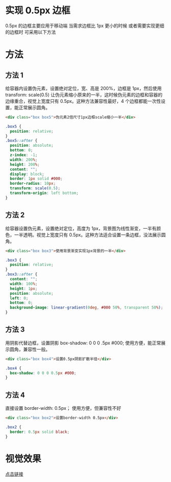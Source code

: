 # 实现 0.5px 边框

0.5px 的边框主要应用于移动端 当需求边框比 1px 更小的时候 或者需要实现更细的边框时 可采用以下方法

# 方法

## 方法 1

给容器内设置伪元素，设置绝对定位，宽、高是 200%，边框是 1px，然后使用 transform: scale(0.5) 让伪元素缩小原来的一半，这时候伪元素的边框和容器的边缘重合，视觉上宽度只有 0.5px。这种方法兼容性最好，4 个边框都能一次性设置，能正常展示圆角。

```html
<div class="box box5">伪元素2倍尺寸1px边框scale缩小一半</div>
```

```css
.box5 {
  position: relative;
}
.box5::after {
  position: absolute;
  bottom: 0;
  z-index: -1;
  width: 200%;
  height: 200%;
  content: "";
  display: block;
  border: 1px solid #000;
  border-radius: 10px;
  transform: scale(0.5);
  transform-origin: left bottom;
}
```

## 方法 2

给容器设置伪元素，设置绝对定位，高度为 1px，背景图为线性渐变，一半有颜色，一半透明。视觉上宽度只有 0.5px。这种方法适合设置一条边框，没法展示圆角。

```html
<div class="box box3">使用背景渐变实现1px背景的一半</div>
```

```css
.box3 {
  position: relative;
}
.box3::after {
  content: "";
  width: 100%;
  height: 1px;
  position: absolute;
  left: 0;
  bottom: 0;
  background-image: linear-gradient(0deg, #000 50%, transparent 50%);
}
```

## 方法 3

用阴影代替边框，设置阴影 box-shadow: 0 0 0 .5px #000; 使用方便，能正常展示圆角，兼容性一般。

```html
<div class="box box4">设置0.5px阴影扩散半径</div>
```

```css
.box4 {
  box-shadow: 0 0 0 0.5px #000;
}
```

## 方法 4

直接设置 border-width: 0.5px； 使用方便，但兼容性不好

```html
<div class="box box2">设置border-width 0.5px</div>
```

```css
.box2 {
  border: 0.5px solid black;
}
```

# 视觉效果

[点击链接](http://js.jirengu.com/gihehevane/1/edit?html,css,output)
